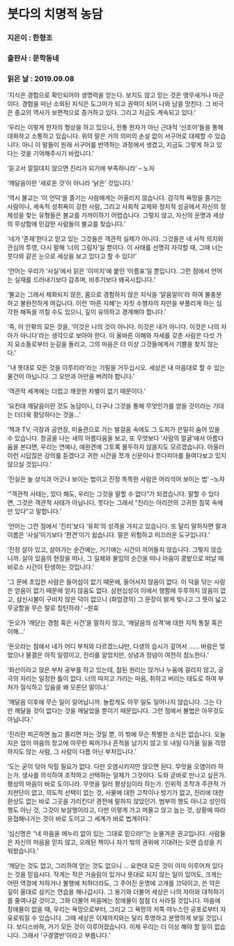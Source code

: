 # 붓다의 치명적 농담
### 지은이 : 한형조
### 출판사 : 문학동네
### 읽은 날 : 2019.09.08

‘지식은 경험으로 확인되어야 생명력을 얻는다. 보지도 않고 믿는 것은 앵무새거나 마군이다. 경험을 떠난 소외된 지식은 도그마가 되고 권력이 되어 나와 남을 망친다. 그 비극은 종교의 역사가 보편적으로 증거하고 있다. 그리고 지금도 계속되고 있다.’

‘우리는 이렇게 한자의 형상을 하고 있으나, 전통 한자가 아닌 근대적 ‘신조어’들을 통해 대화하고 소통하고 있습니다. 위의 말은 거의 의미의 손실 없이 서구어로 대체할 수 있습니다. 아니 이 말들이 원래 서구어를 번역하는 과정에서 생겼고, 지금도 그렇게 하고 있다는 것을 기억해주시기 바랍니다.’

‘듣고서 낄낄대지 않으면 진리가 되기에 부족하니라’ – 노자

‘깨달음이란 ‘새로운 것’이 아니라 ‘낡은’ 것입니다.’

‘역시 불교는 ‘이 언덕’을 즐기는 사람에게는 어울리지 않습니다. 감각적 욕망을 즐기는 사람이나, 세속적 성취욕이 강한 사람, 그리고 사회적 교제와 정치적 성공에서 자신의 정체성을 찾는 유형들은 불교를 가까이하기 어렵습니다. 그렇지 않고, 자신의 운명과 세상의 무상함에 민감한 사람들이 불교를 찾습니다.’

‘네가 ‘존재’한다고 믿고 있는 그것들은 객관적 실제가 아니다. 그것들은 네 사적 의지와 관심의 투영, 다시 말해 ‘너의 그림자’일 뿐이다. 이 사태를 선명히 자각할 때, 그때 너는 붓다와 같은 눈으로 세상을 보고 있다고 할 수 있다!’

‘언어는 우리가 ‘사실’에서 읽은 ‘이미지’에 붙인 ‘이름표’일 뿐입니다. 그런 점에서 언어는 실재를 드러내기보다 감추며, 비추기보다 왜곡시킵니다.’

‘불교는 그래서 체화되지 않은, 몸으로 경험하지 않은 지식을 ‘알음알이’라 하여 불충분하고 불완전하게 여깁니다. 이런 ‘마른 지혜’는 자칫 수행자의 자만을 부풀리게 하는 심각한 해독을 끼칠 수도 있으니, 깊이 유의하고 경계해야 합니다.’

‘즉, 이 안팎의 모든 것을, ‘이것은 나의 것이 아니다. 이것은 내가 아니다. 이것은 나의 자아가 아니다’라는 생각으로 보아야 한다. 이 올바른 이해와 자세를 갖춘 사람은 다섯 가지 요소들로부터 눈길을 돌리고, 그의 마음은 더 이상 그것들에게서 기쁨을 찾지 않는다.’

‘’내 뜻대로 모든 것을 이루리라’라는 기필을 거두십시오. 세상은 내 마음대로 할 수 있는 물건이 아닙니다. 그 오만과 아만을 버려야 합니다.’

‘객관적 세계에는 더럽고 깨끗한 차별이 없기 때문이다.’

‘요컨대 깨달음이란 것도 농담이니, 더구나 그것을 통해 무엇인가를 얻을 것이라는 기대는 더더욱 황당하다는 것을…’

‘책과 TV, 극장과 공연장, 미술관으로 가는 발걸음 속에도 그 도피가 은밀히 숨어 있을 수 있습니다. 창공을 나는 새의 아름다움을 보고, 또 무엇보다 ‘사람의 얼굴’에서 아름다움을 본다면, 우리는 연예나, 애완견에 그토록 몰두하지 않을지도 모르겠습니다. 아울러 이런 시답잖은 강의를 듣겠다고 귀한 시간을 쪼개 신문이나 붓다피아를 들여다보고 있지 않으실 것입니다.’

‘진실은 늘 상식과 어긋나 보이는 법이고 진정 똑똑한 사람은 어리석어 보이는 법’ –노자

‘”객관적 사태는, 있다 해도, 우리는 그것을 말할 수 없다”가 되겠습니다. 말할 수 있다면, 그것은 객관적 사태가 아닙니다. 붓다는 그래서 “진리는 아리안의 고귀한 침묵 속에만 있다”고 말합니다.’

‘언어는 그런 점에서 ‘진리’보다 ‘유희’의 성격을 가지고 있습니다. 또 달리 말하자면 말과 이름은 ‘사실’이기보다 ‘편견’이기 쉽습니다. 말은 위험하고 미끄러운 도구입니다.’

‘진정 살아 있고, 살아가는 순간에는, 거기에는 시간이 끼어들지 않습니다. 그렇지 않습니까. 살아 있음의 현장을 떠나, 그 일체와 몰입의 순간을 떠나 마음이 콩밭으로 떠날 때 비로소 시간이 탄생하는 것입니다.’

‘그 문에 초입한 사람은 들어섬이 없기 때문에, 들어서지 않음이 없다. 이 덕을 닦는 사람은 얻음이 없기 때문에 얻지 않음도 없다. 삼현십성이 이에서 행함에 두루하지 않음이 없고, 삼신시불이 구비치 않은 덕이 없으니 (화엄경의) 그 문장이 밝게 빛나고 그 뜻이 넓고 무궁함을 무슨 말로 칭탄하랴.’ –원효

‘돈오가 ‘깨닫는 경험 혹은 사건’을 말하지 않고, ‘깨달음의 성격’에 대한 지적 통찰 혹은 이해…’

‘돈오라는 점에서 내가 어디 부처와 다르겠느냐만, 다생의 습시가 깊어서 …… 바람은 멎었으나 물결은 아직 일렁이고, 진리를 알았지만, 상념과 정념이 여전히 침노한다.’

‘좌선이라고 앉은 부처 공부를 하고 있는데, 참된 원리는 앉거나 누움에 걸리지 않고, 궁극의 자리는 일정한 틀이 없다. 너의 따지고 가리는 마음, 취하고 버리는 태도로 하여 부처가 질식하고 있음을 왜 모른단 말이냐.’

‘깨달음 이후에 무슨 일이 일어납니까. 놀랍게도 아무 일도 일어나지 않습니다. 그는 다만 깨달을 것이 없다는 것을 깨달았을 뿐이기 때문입니다. 그런 점에서 불법은 아무것도 아닙니다.’

‘진리란 피곤하면 눕고 졸리면 자는 것일 뿐, 이 밖에 무슨 특별한 소식은 없습니다. 오늘 지은 업이 마음의 창고에 아무런 찌꺼기나 흔적을 남기지 않고 또 내일 다가올 일을 걱정하지도 않는 사람, 그 사람이 다름 아닌 부처입니다.’

‘도는 굳이 닦아 익힐 필요가 없다. 다만 오염시키지만 않으면 된다. 무엇을 오염이라 하는가. 생사를 의식하여 조작하고 선택하는 일체가 그것이다. 도와 곧바로 만나고 싶은가. 평상의 마음이 바로 도이니라. 무엇을 일러 평상심이라 하는가. 인위적 조작과 주관적 가치판단이 없고, 의도적 선택이 없는 것, 사물에 대한 고착이나 방기가 없고, 진리에 대한 환상도 없는 바로 그곳을 가리킨다! 경전에 말하지 않았던가. 범부의 행도 아니고 성인의 행도 아닌 것, 그것이 보살행이라고, 다만 이렇게 가고 머물고 앉고 눕는 것, 상황에 따라 응접해나가는 것이 바로 도이고 그 세계가 바로 법계이다.’

‘심신명은 “네 마음을 에누리 없이 있는 그대로 믿으라!”는 눈물겨운 권고입니다. 사람들은 자신의 마음을 믿지 않고, 오래된 책이나 자기 밖의 권위에 기대려는 오랜 습성을 키워왔습니다.’

‘깨닫는 것도 없고, 그리하여 얻는 것도 없으니 … 요컨대 모든 것이 이미 이루어져 있다는 것을 믿읍시다. 작게는 작은 거슬림이 있거나 뜻대로 되지 않는 일이 있어도, 크게는 어떤 역경에 처하거나 불행에 처하더라도, 그 주어진 운명에 고개를 끄덕이고, 쓴 약은 깊이 울대로 삼키는 연습을 해나갑시다. 그 용기와 더불어 세상은 나의 자아와 대적하기를 줄여나갈 것이고, 그와 더불어 마음에는 장애물이 점점 더 사라질 것입니다. 마음에 장애물이 없을 때, 우리는 욕망으로부터, 그리고 그 욕망의 저쪽 야누스인 공포로부터 자유로워질 수 있습니다. 그때 세상은 이제까지와는 달리 투명하고 분명하게 보일 것입니다. 보디스바하, 거기 모든 것이 이루어졌습니다. 이제 우리는 더 이상 해야 할 일이 없습니다. 그래서 ‘구경열반’이라고 부릅니다.’